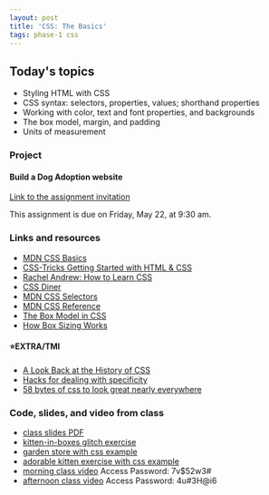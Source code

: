 ```yaml
---
layout: post
title: 'CSS: The Basics'
tags: phase-1 css
---
```


## Today's topics

- Styling HTML with CSS
- CSS syntax: selectors, properties, values; shorthand properties
- Working with color, text and font properties, and backgrounds
- The box model, margin, and padding
- Units of measurement

### Project
#### Build a Dog Adoption website

[Link to the assignment invitation](https://classroom.github.com/a/2345guUx)

This assignment is due on Friday, May 22, at 9:30 am.

### Links and resources

- [MDN CSS Basics](https://developer.mozilla.org/en-US/docs/Learn/Getting_started_with_the_web/CSS_basics)
- [CSS-Tricks Getting Started with HTML & CSS](https://css-tricks.com/guides/beginner/)
- [Rachel Andrew: How to Learn CSS](https://www.smashingmagazine.com/2019/01/how-to-learn-css/)
- [CSS Diner](https://flukeout.github.io/)
- [MDN CSS Selectors](https://developer.mozilla.org/en-US/docs/Web/CSS/CSS_Selectors)
- [MDN CSS Reference](https://developer.mozilla.org/en-US/docs/Web/CSS/Reference)
- [The Box Model in CSS](https://adamschwartz.co/magic-of-css/chapters/1-the-box/)
- [How Box Sizing Works](https://piccalil.li/tutorial/how-css-box-sizing-works/)


#### ⭐️EXTRA/TMI

- [A Look Back at the History of CSS](https://css-tricks.com/look-back-history-css/)
- [Hacks for dealing with specificity](https://csswizardry.com/2014/07/hacks-for-dealing-with-specificity/)
- [58 bytes of css to look great nearly everywhere](https://jrl.ninja/etc/1/)

### Code, slides, and video from class

- [class slides PDF](/slide-decks/css-basics.pdf)
- [kitten-in-boxes glitch exercise](https://glitch.com/edit/#!/kitten-in-css-boxes?path=README.md%3A1%3A0)
- [garden store with css example](https://github.com/momentum-team-2/examples/tree/master/garden-store-css)
- [adorable kitten exercise with css example](https://github.com/momentum-team-2/examples/tree/master/garden-store-css)
- [morning class video](https://us02web.zoom.us/rec/share/wuhbKov950hJbZXszk_xZbIrD5i4aaa8gXIf-_tbzBvbK6VemtyGA6g79A5APC_L) Access Password: 7v$52w3#
- [afternoon class video](https://us02web.zoom.us/rec/share/4cVYK-Hf9z1JE6_d8GbadYBwBLXIT6a81SEb_PcPmRoKJnRdSBdi7ZR2PE4LQ0f9) Access Password: 4u#3H@i6

